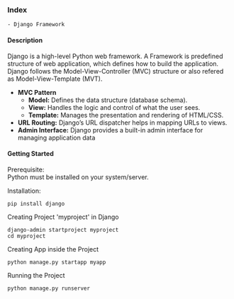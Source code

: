 ### Index ###

    - Django Framework

#### Description ####

Django is a high-level Python web framework. A Framework is predefined structure of web application, which defines how to build the application. Django follows the Model-View-Controller (MVC) structure or also refered as Model-View-Template (MVT).
- <b>MVC Pattern</b>
    - <b>Model:</b> Defines the data structure (database schema).
    - <b>View:</b> Handles the logic and control of what the user sees.
    - <b>Template:</b> Manages the presentation and rendering of HTML/CSS.
- <b>URL Routing:</b> Django’s URL dispatcher helps in mapping URLs to views.
- <b>Admin Interface:</b> Django provides a built-in admin interface for managing application data

#### Getting Started ####

Prerequisite:</br>
Python must be installed on your system/server.

Installation:
```
pip install django
```
Creating Project 'myproject' in Django
```
django-admin startproject myproject
cd myproject
```
Creating App inside the Project
```
python manage.py startapp myapp
```
Running the Project
```
python manage.py runserver
```
